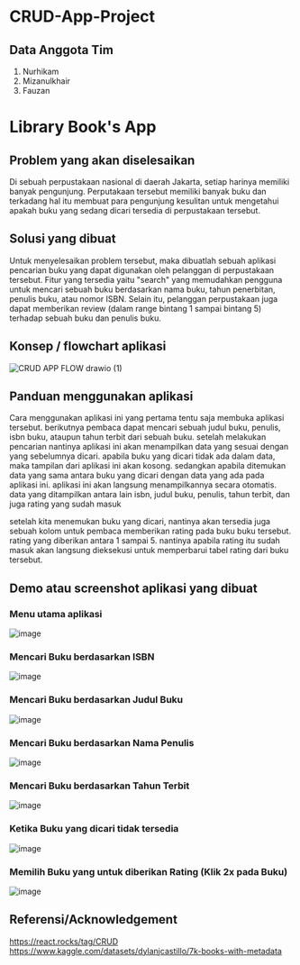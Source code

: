 # CRUD-App-Project

## Data Anggota Tim
1. Nurhikam
2. Mizanulkhair
3. Fauzan 

# Library Book's App

## Problem yang akan diselesaikan
Di sebuah perpustakaan nasional di daerah Jakarta, setiap harinya memiliki banyak pengunjung. Perputakaan tersebut memiliki banyak buku dan terkadang hal itu membuat para pengunjung kesulitan untuk mengetahui apakah buku yang sedang dicari tersedia di perpustakaan tersebut.  

## Solusi yang dibuat
Untuk menyelesaikan problem tersebut, maka dibuatlah sebuah aplikasi pencarian buku yang dapat digunakan oleh pelanggan di perpustakaan tersebut.
Fitur yang tersedia yaitu "search" yang memudahkan pengguna untuk mencari sebuah buku berdasarkan nama buku, tahun penerbitan, penulis buku, atau nomor ISBN. 
Selain itu, pelanggan perpustakaan juga dapat memberikan review (dalam range bintang 1 sampai bintang 5) terhadap sebuah buku dan penulis buku.

## Konsep / flowchart aplikasi
![CRUD APP FLOW drawio (1)](https://user-images.githubusercontent.com/92198564/173189474-f0c6336c-37a9-4e19-a0b2-a55f1191071b.png)

## Panduan menggunakan aplikasi
Cara menggunakan aplikasi ini yang pertama tentu saja membuka aplikasi tersebut. berikutnya pembaca dapat mencari sebuah judul buku, penulis, isbn buku, ataupun tahun terbit dari sebuah buku. setelah melakukan pencarian nantinya aplikasi ini akan menampilkan data yang sesuai dengan yang sebelumnya dicari. apabila buku yang dicari tidak ada dalam data, maka tampilan dari aplikasi ini akan kosong. sedangkan apabila ditemukan data yang sama antara buku yang dicari dengan data yang ada pada aplikasi ini. aplikasi ini akan langsung menampilkannya secara otomatis. data yang ditampilkan antara lain isbn, judul buku, penulis, tahun terbit, dan juga rating yang sudah masuk

setelah kita menemukan buku yang dicari, nantinya akan tersedia juga sebuah kolom untuk pembaca memberikan rating pada buku buku tersebut. rating yang diberikan antara 1 sampai 5. nantinya apabila rating itu sudah masuk akan langsung dieksekusi untuk memperbarui tabel rating dari buku tersebut.

## Demo atau screenshot aplikasi yang dibuat
### Menu utama aplikasi
![image](https://user-images.githubusercontent.com/92198564/173189726-8bab2718-d0ab-4f85-8d1a-6b2ca5b74368.png)
### Mencari Buku berdasarkan ISBN
![image](https://user-images.githubusercontent.com/92198564/173189778-809169cd-1a9b-494b-9578-65f03ed0aeab.png)
### Mencari Buku berdasarkan Judul Buku
![image](https://user-images.githubusercontent.com/92198564/173189839-3f8c2036-4c2b-4210-b03b-8ca327d2197f.png)
### Mencari Buku berdasarkan Nama Penulis
![image](https://user-images.githubusercontent.com/92198564/173189897-c341fc57-fb3f-40d5-acb5-92076d67d358.png)
### Mencari Buku berdasarkan Tahun Terbit
![image](https://user-images.githubusercontent.com/92198564/173189941-fcb20a97-acde-4fae-bf0d-f775909b99b2.png)
### Ketika Buku yang dicari tidak tersedia
![image](https://user-images.githubusercontent.com/92198564/173189987-ea54af82-125e-4e39-8c21-251c1bf8f946.png)
### Memilih Buku yang untuk diberikan Rating (Klik 2x pada Buku)
![image](https://user-images.githubusercontent.com/92198564/173190096-7a506e5b-55e3-42d6-80e3-cfb693c745cd.png)


## Referensi/Acknowledgement
https://react.rocks/tag/CRUD
https://www.kaggle.com/datasets/dylanjcastillo/7k-books-with-metadata

